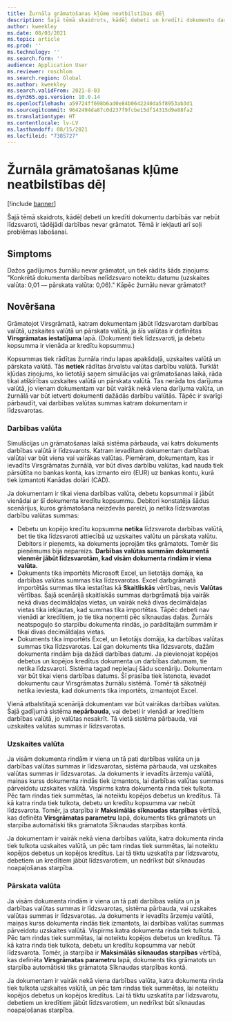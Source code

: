 ```yaml
---
title: Žurnāla grāmatošanas kļūme neatbilstības dēļ
description: Šajā tēmā skaidrots, kādēļ debeti un kredīti dokumentu darbībās var nebūt līdzsvaroti, tādējādi darbības nevar grāmatot. Tēmā ir iekļauti arī soļi problēmas labošanai.
author: kweekley
ms.date: 08/03/2021
ms.topic: article
ms.prod: ''
ms.technology: ''
ms.search.form: ''
audience: Application User
ms.reviewer: roschlom
ms.search.region: Global
ms.author: kweekley
ms.search.validFrom: 2021-8-03
ms.dyn365.ops.version: 10.0.14
ms.openlocfilehash: a59724ff698b6ad0e84b0642240da5f8953ab3d1
ms.sourcegitcommit: 9642494da87c0d237f9fcbe15df14315d9e88fa2
ms.translationtype: HT
ms.contentlocale: lv-LV
ms.lasthandoff: 08/15/2021
ms.locfileid: "7385727"
---
```

# <a name="journal-posting-failure-because-of-imbalance"></a>Žurnāla grāmatošanas kļūme neatbilstības dēļ

[!include [banner](../includes/banner.md)]

Šajā tēmā skaidrots, kādēļ debeti un kredīti dokumentu darbībās var nebūt līdzsvaroti, tādējādi darbības nevar grāmatot. Tēmā ir iekļauti arī soļi problēmas labošanai.

## <a name="symptom"></a>Simptoms

Dažos gadījumos žurnālu nevar grāmatot, un tiek rādīts šāds ziņojums: "Konkrētā dokumenta darbības nelīdzsvaro noteiktu datumu (uzskaites valūta: 0,01 — pārskata valūta: 0,06)." Kāpēc žurnālu nevar grāmatot?

## <a name="resolution"></a>Novēršana

Grāmatojot Virsgrāmatā, katram dokumentam jābūt līdzsvarotam darbības valūtā, uzskaites valūtā un pārskata valūtā, ja šīs valūtas ir definētas **Virsgrāmatas iestatījuma** lapā. (Dokumenti tiek līdzsvaroti, ja debetu kopsumma ir vienāda ar kredītu kopsummu.)

Kopsummas tiek rādītas žurnāla rindu lapas apakšdaļā, uzskaites valūtā un pārskata valūtā. Tās **netiek** rādītas ārvalstu valūtas darbību valūtā. Turklāt kļūdas ziņojums, ko lietotāji saņem simulācijas vai grāmatošanas laikā, rāda tikai atšķirības uzskaites valūtā un pārskata valūtā. Tas nerāda tos darījuma valūtā, jo vienam dokumentam var būt vairāk nekā viena darījuma valūta, un žurnālā var būt ietverti dokumenti dažādās darbību valūtās. Tāpēc ir svarīgi pārbaudīt, vai darbības valūtas summas katram dokumentam ir līdzsvarotas.

### <a name="transaction-currency"></a>Darbības valūta

Simulācijas un grāmatošanas laikā sistēma pārbauda, vai katrs dokuments darbības valūtā ir līdzsvarots. Katram ievadītam dokumentam darbības valūtai var būt viena vai vairākas valūtas. Piemēram, dokumentam, kas ir ievadīts Virsgrāmatas žurnālā, var būt divas darbību valūtas, kad nauda tiek pārsūtīta no bankas konta, kas izmanto eiro (EUR) uz bankas kontu, kurā tiek izmantoti Kanādas dolāri (CAD).

Ja dokumentam ir tikai viena darbības valūta, debetu kopsummai ir jābūt vienādai ar šī dokumenta kredītu kopsummu. Debitori konstatēja šādus scenārijus, kuros grāmatošana neizdevās pareizi, jo netika līdzsvarotas darbību valūtas summas:

- Debetu un kopējo kredītu kopsumma **netika** līdzsvarota darbības valūtā, bet tie tika līdzsvaroti attiecībā uz uzskaites valūtu un pārskata valūtu. Debitors ir pieņemts, ka dokuments joprojām tiks grāmatots. Tomēr šis pieņēmums bija nepareizs. **Darbības valūtas summām dokumentā vienmēr jābūt līdzsvarotām, kad visām dokumenta rindām ir viena valūta.**
- Dokuments tika importēts Microsoft Excel, un lietotājs domāja, ka darbības valūtas summas tika līdzsvarotas. Excel darbgrāmatā importētās summas tika iestatītas kā **Skaitliskās** vērtības, nevis **Valūtas** vērtības. Šajā scenārijā skaitliskās summas darbgrāmatā bija vairāk nekā divas decimāldaļas vietas, un vairāk nekā divas decimāldaļas vietas tika iekļautas, kad summas tika importētas. Tāpēc debeti nav vienādi ar kredītiem, jo tie tika noņemti pēc sīknaudas daļas. Žurnāls neatspoguļo šo starpību dokumenta rindās, jo parādītajām summām ir tikai divas decimāldaļas vietas.
- Dokuments tika importēts Excel, un lietotājs domāja, ka darbības valūtas summas tika līdzsvarotas. Lai gan dokuments tika līdzsvarots, dažām dokumenta rindām bija dažādi darbības datumi. Ja pievienojat kopējos debetus un kopējos kredītus dokumenta un darbības datumam, tie netika līdzsvaroti. Sistēma tagad nepieļauj šādu scenāriju. Dokumentam var būt tikai viens darbības datums. Šī prasība tiek īstenota, ievadot dokumentu caur Virsgrāmatas žurnālu sistēmā. Tomēr tā sākotnēji netika ieviesta, kad dokuments tika importēts, izmantojot Excel.

Vienā atbalstītajā scenārijā dokumentam var būt vairākas darbības valūtas. Šajā gadījumā sistēma **nepārbauda**, vai debeti ir vienādi ar kredītiem darbības valūtā, jo valūtas nesakrīt. Tā vietā sistēma pārbauda, vai uzskaites valūtas summas ir līdzsvarotas.

### <a name="accounting-currency"></a>Uzskaites valūta

Ja visām dokumenta rindām ir viena un tā pati darbības valūta un ja darbības valūtas summas ir līdzsvarotas, sistēma pārbauda, vai uzskaites valūtas summas ir līdzsvarotas. Ja dokuments ir ievadīts ārzemju valūtā, maiņas kurss dokumenta rindās tiek izmantots, lai darbības valūtas summas pārveidotu uzskaites valūtā. Vispirms katra dokumenta rinda tiek tulkota. Pēc tam rindas tiek summētas, lai noteiktu kopējos debetus un kredītus. Tā kā katra rinda tiek tulkota, debetu un kredītu kopsumma var nebūt līdzsvarota. Tomēr, ja starpība ir **Maksimālās sīknaudas starpības** vērtībā, kas definēta **Virsgrāmatas parametru** lapā, dokuments tiks grāmatots un starpība automātiski tiks grāmatota Sīknaudas starpības kontā.

Ja dokumentam ir vairāk nekā viena darbības valūta, katra dokumenta rinda tiek tulkota uzskaites valūtā, un pēc tam rindas tiek summētas, lai noteiktu kopējos debetus un kopējos kredītus. Lai tā tiktu uzskatīta par līdzsvarotu, debetiem un kredītiem jābūt līdzsvarotiem, un nedrīkst būt sīknaudas noapaļošanas starpība.

### <a name="reporting-currency"></a>Pārskata valūta

Ja visām dokumenta rindām ir viena un tā pati darbības valūta un ja darbības valūtas summas ir līdzsvarotas, sistēma pārbauda, vai uzskaites valūtas summas ir līdzsvarotas. Ja dokuments ir ievadīts ārzemju valūtā, maiņas kurss dokumenta rindās tiek izmantots, lai darbības valūtas summas pārveidotu uzskaites valūtā. Vispirms katra dokumenta rinda tiek tulkota. Pēc tam rindas tiek summētas, lai noteiktu kopējos debetus un kredītus. Tā kā katra rinda tiek tulkota, debetu un kredītu kopsumma var nebūt līdzsvarota. Tomēr, ja starpība ir **Maksimālās sīknaudas starpības** vērtībā, kas definēta **Virsgrāmatas parametru** lapā, dokuments tiks grāmatots un starpība automātiski tiks grāmatota Sīknaudas starpības kontā.

Ja dokumentam ir vairāk nekā viena darbības valūta, katra dokumenta rinda tiek tulkota uzskaites valūtā, un pēc tam rindas tiek summētas, lai noteiktu kopējos debetus un kopējos kredītus. Lai tā tiktu uzskatīta par līdzsvarotu, debetiem un kredītiem jābūt līdzsvarotiem, un nedrīkst būt sīknaudas noapaļošanas starpība.
